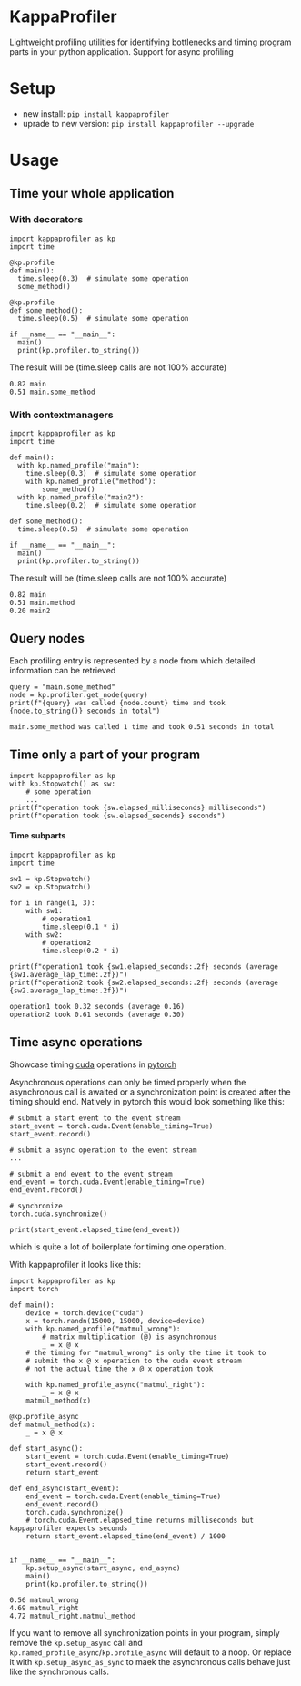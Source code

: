 # KappaProfiler
Lightweight profiling utilities for identifying bottlenecks and timing program parts in your python application. 
Support for async profiling 

# Setup
- new install: `pip install kappaprofiler`
- uprade to new version: `pip install kappaprofiler --upgrade` 

# Usage
## Time your whole application
### With decorators
```
import kappaprofiler as kp
import time

@kp.profile
def main():
  time.sleep(0.3)  # simulate some operation
  some_method()
 
@kp.profile
def some_method():
  time.sleep(0.5)  # simulate some operation

if __name__ == "__main__":
  main()
  print(kp.profiler.to_string())
```
The result will be (time.sleep calls are not 100% accurate)
```
0.82 main
0.51 main.some_method
```
### With contextmanagers
```
import kappaprofiler as kp
import time

def main():
  with kp.named_profile("main"):
    time.sleep(0.3)  # simulate some operation
    with kp.named_profile("method"):
        some_method()
  with kp.named_profile("main2"):
    time.sleep(0.2)  # simulate some operation
 
def some_method():
  time.sleep(0.5)  # simulate some operation

if __name__ == "__main__":
  main()
  print(kp.profiler.to_string())
```
The result will be (time.sleep calls are not 100% accurate)
```
0.82 main
0.51 main.method
0.20 main2
```

## Query nodes
Each profiling entry is represented by a node from which detailed information can be retrieved
```
query = "main.some_method"
node = kp.profiler.get_node(query)
print(f"{query} was called {node.count} time and took {node.to_string()} seconds in total")
```
`main.some_method was called 1 time and took 0.51 seconds in total`

## Time only a part of your program
```
import kappaprofiler as kp
with kp.Stopwatch() as sw:
    # some operation
    ...
print(f"operation took {sw.elapsed_milliseconds} milliseconds")
print(f"operation took {sw.elapsed_seconds} seconds")
```


#### Time subparts
```
import kappaprofiler as kp
import time

sw1 = kp.Stopwatch()
sw2 = kp.Stopwatch()

for i in range(1, 3):
    with sw1:
        # operation1
        time.sleep(0.1 * i)
    with sw2:
        # operation2
        time.sleep(0.2 * i)

print(f"operation1 took {sw1.elapsed_seconds:.2f} seconds (average {sw1.average_lap_time:.2f})")
print(f"operation2 took {sw2.elapsed_seconds:.2f} seconds (average {sw2.average_lap_time:.2f})")
```
```
operation1 took 0.32 seconds (average 0.16)
operation2 took 0.61 seconds (average 0.30)
```

## Time async operations
Showcase timing [cuda](https://developer.nvidia.com/cuda-toolkit) operations in 
[pytorch](https://github.com/pytorch/pytorch)

Asynchronous operations can only be timed properly when the asynchronous call is awaited or a synchronization point is
created after the timing should end. Natively in pytorch this would look something like this:
```
# submit a start event to the event stream
start_event = torch.cuda.Event(enable_timing=True)
start_event.record()

# submit a async operation to the event stream
...

# submit a end event to the event stream
end_event = torch.cuda.Event(enable_timing=True)
end_event.record()

# synchronize
torch.cuda.synchronize()

print(start_event.elapsed_time(end_event))
```
which is quite a lot of boilerplate for timing one operation.

With kappaprofiler it looks like this:
```
import kappaprofiler as kp
import torch

def main():
    device = torch.device("cuda")
    x = torch.randn(15000, 15000, device=device)
    with kp.named_profile("matmul_wrong"):
        # matrix multiplication (@) is asynchronous
        _ = x @ x
    # the timing for "matmul_wrong" is only the time it took to
    # submit the x @ x operation to the cuda event stream
    # not the actual time the x @ x operation took

    with kp.named_profile_async("matmul_right"):
        _ = x @ x
    matmul_method(x)

@kp.profile_async
def matmul_method(x):
    _ = x @ x

def start_async():
    start_event = torch.cuda.Event(enable_timing=True)
    start_event.record()
    return start_event

def end_async(start_event):
    end_event = torch.cuda.Event(enable_timing=True)
    end_event.record()
    torch.cuda.synchronize()
    # torch.cuda.Event.elapsed_time returns milliseconds but kappaprofiler expects seconds
    return start_event.elapsed_time(end_event) / 1000


if __name__ == "__main__":
    kp.setup_async(start_async, end_async)
    main()
    print(kp.profiler.to_string())
```
```
0.56 matmul_wrong
4.69 matmul_right
4.72 matmul_right.matmul_method
```

If you want to remove all synchronization points in your program, simply remove the 
`kp.setup_async` call and `kp.named_profile_async`/`kp.profile_async` will default to a noop.
Or replace it with `kp.setup_async_as_sync` to maek the asynchronous calls behave just like the synchronous calls.